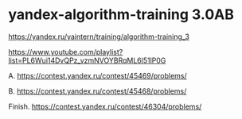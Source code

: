 # yandex-algorithm-training 3.0AB

https://yandex.ru/yaintern/training/algorithm-training_3

https://www.youtube.com/playlist?list=PL6Wui14DvQPz_vzmNVOYBRqML6l51lP0G

A. https://contest.yandex.ru/contest/45469/problems/

B. https://contest.yandex.ru/contest/45468/problems/

Finish. https://contest.yandex.ru/contest/46304/problems/
